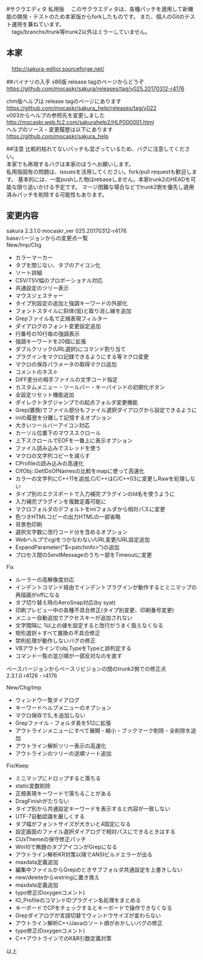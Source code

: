 ﻿#サクラエディタ 私用版
　このサクラエディタは、各種パッチを適用して新機能の開発・テストのため本家版からforkしたものです。
また、個人のGitのテスト運用を兼ねています。  
　tags/branchs/trunk等trunk2以外はミラーしていません。

## 本家
　http://sakura-editor.sourceforge.net/

##バイナリの入手
x86版 release tagのページからどうぞ  
https://github.com/mocaskr/sakura/releases/tag/v025.20170312-r4176  

chm版ヘルプは release tagのページにあります  
https://github.com/mocaskr/sakura_help/releases/tag/v022  
v003からヘルプの参照先を変更しました  
http://mocaskr.web.fc2.com/sakurahelp2/HLP000001.html  
ヘルプのソース・変更履歴は以下にあります  
https://github.com/mocaskr/sakura_help  

##注意
比較的枯れてないパッチも混ざっているため、バグに注意してください。  
本家でも再現するバグは本家のほうへお願いします。  
私用版固有の問題は、issuesを活用してください。fork/pull requestも歓迎します。
基本的には、一度pushした物はrebaseしません。本家trunk2のHEADを可能な限り追いかける予定です。
マージ困難な場合などでtrunk2側を優先し適用済みパッチを削除する可能性もあります。

## 変更内容
sakura 2.3.1.0 mocaskr_ver 025.20170312-r4176  
baseバージョンからの変更点一覧  
New/Imp/Chg
* カラーマーカー
* タブを閉じない、タブのアイコン化
* ソート詳細
* CSV/TSV幅のプロポーショナル対応
* 共通設定のツリー表示
* マウスジェスチャー
* タイプ別設定の追加と強調キーワードの外部化
* フォントスタイルに斜体(仮)と取り消し線を追加
* Grepファイル名で正規表現フィルター
* ダイアログのフォント変更設定追加
* 行番号の10行毎の強調表示
* 強調キーワードを20個に拡張
* ダブルクリック(URL選択)にコマンド割り当て
* プラグインをマクロ記録できるようにする等マクロ変更
* マクロの保存パラメータの取得マクロ追加
* コメントのネスト
* DIFF差分の相手ファイルの文字コード指定
* カスタムメニュー・ツールバー・キーバインドの初期化ボタン
* 全設定リセット機能追加
* ダイレクトタグジャンプでの起点フォルダ変更機能
* Grep(置換)でファイル部分もファイル選択ダイアログから設定できるように
* iniの履歴を分離して記憶するオプション
* 大きいツールバーアイコン対応
* カーソル位置下のマウススクロール
* 上下スクロールでEOFを一番上に表示オプション
* ファイル読み込みでスレッドを使う
* マクロの文字列コピーを減らす
* CProfileの読み込みの高速化
* CIfObj::GetIDsOfNamesの比較をmapに使って高速化
* カラーの文字列にC++11を追加,C/C++はC/C++03に変更しRawを処理しない
* タイプ別のエクスポートで入力補完プラグインのId名を使うように
* 入力補完プラグインを複数定義可能に
* マクロフォルダのデフォルトをiniフォルダから相対パスに変更
* 色つきHTMLコピーの出力HTMLの一部省略
* 背景色印刷
* 選択文字数に改行コード分を含めるオプション
* Webヘルプでcgiをつかなわない/URL変更/URL設定追加
* ExpandParameter("$\<patchinfo\>")の追加
* プロセス間のSendMessageのうち一部をTimeoutに変更

Fix
* ルーラーの高解像度対応
* インデントコマンド経由でインデントプラグインが動作するとミニマップの再描画がoffになる
* タブ切り替え時のAeroSnap対応(by syat)
* 印刷プレビュー中の各種不具合修正(タイプ別変更、印刷番号変更)
* メニュー自動追加でアクセスキーが追加されない
* 文字間隔に 1以上の値を設定すると改行がうまく扱えなくなる
* 矩形選択＋すべて置換の不具合修正
* 禁則処理が動作しないバグの修正
* VBアウトラインでobj.TypeをTypeと誤判定する
* コマンド一覧の並び順が一部反対なのを直す

ベースバージョンからベースリビジョンの間のtrunk2側での修正点  
2.3.1.0 r4126 - r4176

New/Chg/Imp
* ウィンドウ一覧ダイアログ
* キーワードヘルプメニューのオプション
* マクロ保存でS_を追加しない
* Grepファイル・フォルダ長を512に拡張
* アウトラインメニューにすべて展開・縮小・ブックマーク削除・全削除を追加
* アウトライン解析ツリー表示の高速化
* アウトラインのツリーの逆順ソート追加

Fix/Keep

* ミニマップにドロップすると落ちる
* static変数削除
* 正規表現キーワードで落ちることがある
* DragFinishがたりない
* タイプ別から共通設定キーワードを表示すると内容が一致しない
* UTF-7自動認識を厳しくする
* タブ幅がフォントサイズが大きいと4固定になる
* 設定画面のファイル選択ダイアログで相対パスにできるときはする
* CUxThemeの保守修正パッチ
* Win10で無題のタブアイコンがGrepになる
* アウトライン解析KR対策以降でANSIビルドエラーが出る
* maxdata定義追加
* 編集中ファイルからGrepのときサブフォルダ共通設定を上書きしない
* new/deleteからwstringに置き換え
* maxdata定義追加
* typo修正(Doxygenコメント)
* IO_ProfileのコマンドIDプラグイン名処理をまとめる
* キーボードでCPをチェックするとキーボードで操作できなくなる
* Grepダイアログが言語切替でウィンドウサイズが変わらない
* アウトライン解析C++/Javaのソート順がおかしいバグの修正
* typo修正(Doxygenコメント)
* C++アウトラインでのK&R引数定義対策

以上
